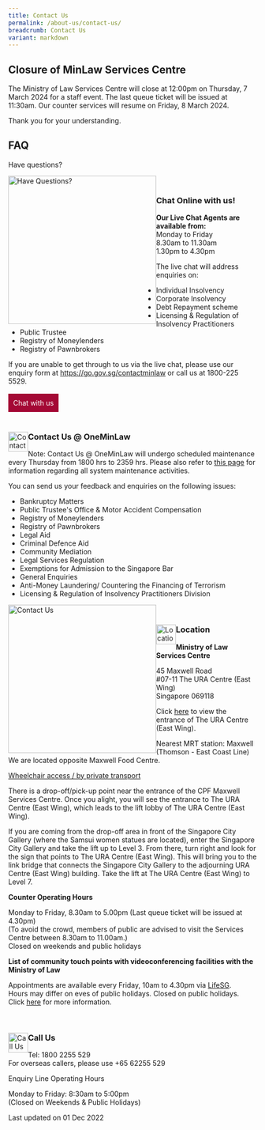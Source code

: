 ```yaml
---
title: Contact Us
permalink: /about-us/contact-us/
breadcrumb: Contact Us
variant: markdown
---
```

## Closure of MinLaw Services Centre
The Ministry of Law Services Centre will close at 12:00pm on Thursday, 7 March 2024 for a staff event. The last queue ticket will be issued at 11:30am. Our counter services will resume on Friday, 8 March 2024.

Thank you for your understanding.

FAQ
---

Have questions?

<div class="image">
  <a href="https://va.ecitizen.gov.sg/cfp/customerPages/mlaw/explorefaq.aspx"><img src="/images/mlaw-faq.png" title="Have Questions?" alt="Have Questions?" style="width: 300px; float: left;"></a>
</div><br>


<div class="paragraphs">
  <div class="content-heading"><h3>Chat Online with us!</h3></div>
</div>


  <b>Our Live Chat Agents are available from:</b><br>
Monday to Friday<br>
8.30am to 11.30am<br>
1.30pm to 4.30pm<br>

The live chat will address enquiries on:
* Individual Insolvency
* Corporate Insolvency
* Debt Repayment scheme
* Licensing &amp; Regulation of Insolvency Practitioners
* Public Trustee
* Registry of Moneylenders
* Registry of Pawnbrokers

If you are unable to get through to us via the live chat, please use our enquiry form at <a href="https://go.gov.sg/contactminlaw">https://go.gov.sg/contactminlaw</a> or call us at 1800-225 5529.<br>
<br>
<a href="https://static.zdassets.com/web_widget/latest/liveChat.html?v=10#key=flexanswer1659.zendesk.com&amp;title=MinLaw%20Live%20Chat" style="display:inline-block;padding:10px;color:#fff;background:#a40935;text-decoration:none">Chat with us</a><br><br>



<div class="paragraphs">
   <a href="https://eservices.mlaw.gov.sg/enquiry/">
   <img style="float:left; width: 40px;" src="/images/enq.png" title="Contact Us" alt="Contact Us"></a>
   <div class="content-heading">
   <h3> Contact Us @ OneMinLaw</h3>
  </div>
</div>

Note: Contact Us @ OneMinLaw will undergo scheduled maintenance every Thursday from 1800 hrs to 2359 hrs. Please also refer to [this page](https://www.mlaw.gov.sg/e-services/) for information regarding all system maintenance activities.<br>

You can send us your feedback and enquiries on the following issues: 

* Bankruptcy Matters
* Public Trustee's Office &amp; Motor Accident Compensation
* Registry of Moneylenders
* Registry of Pawnbrokers
* Legal Aid
* Criminal Defence Aid
* Community Mediation
* Legal Services Regulation
* Exemptions for Admission to the Singapore Bar
* General Enquiries
* Anti-Money Laundering/ Countering the Financing of Terrorism
* Licensing &amp; Regulation of Insolvency Practitioners Division 

<div class="image">
  <a href="https://eservices.mlaw.gov.sg/enquiry/"><img src="/images/mlaw-contactus.png" title="Contact Us" alt="Contact Us" style="width: 300px; float: left;"></a>
</div><br>




<div class="paragraphs">
   <a href="https://eservices.mlaw.gov.sg/enquiry/">
   <img style="float:left; width: 40px;" src="/images/loc.png" title="Location" alt="Location"></a>
   <div class="content-heading">
   <h3>Location</h3>
  </div>
</div>

**Ministry of Law Services Centre**

45 Maxwell Road<br>
#07-11 The URA Centre (East Wing)<br>
Singapore 069118<br>

Click [here](/files/ura%20east%20wing%20entrance.pdf) to view the entrance of The URA Centre (East Wing).

Nearest MRT station: Maxwell (Thomson - East Coast Line)<br>
We are located opposite Maxwell Food Centre.<br>

<u>Wheelchair access / by private transport</u>

There is a drop-off/pick-up point near the entrance of the CPF Maxwell Services Centre. Once you alight, you will see the entrance to The URA Centre (East Wing), which leads to the lift lobby of The URA Centre (East Wing).<br>

If you are coming from the drop-off area in front of the Singapore City Gallery (where the Samsui women statues are located), enter the Singapore City Gallery and take the lift up to Level 3. From there, turn right and look for the sign that points to The URA Centre (East Wing). This will bring you to the link bridge that connects the Singapore City Gallery to the adjourning URA Centre (East Wing) building. Take the lift at The URA Centre (East Wing) to Level 7.<br>

**Counter Operating Hours**

Monday to Friday, 8.30am to 5.00pm (Last queue ticket will be issued at 4.30pm)<br>
(To avoid the crowd, members of public are advised to visit the Services Centre between 8.30am to 11.00am.)<br>
Closed on weekends and public holidays<br>

**List of community touch points with videoconferencing facilities with the Ministry of Law**<br>

Appointments are available every Friday, 10am to 4.30pm via [LifeSG](https://go.gov.sg/mlawvc).<br>
Hours may differ on eves of public holidays. Closed on public holidays. <br> Click [here](/files/minlaw%20community%20touch%20points.pdf) for more information.

<br>

<div class="paragraphs">
   <a href="https://eservices.mlaw.gov.sg/enquiry/">
   <img style="float:left; width: 40px;" src="/images/call.png" title="Call Us" alt="Call Us"></a>
   <div class="content-heading">
   <h3> Call Us</h3>
  </div>
</div>

Tel: 1800 2255 529<br>
For overseas callers, please use +65 62255 529

Enquiry Line Operating Hours

Monday to Friday: 8:30am to 5:00pm<br>
(Closed on Weekends &amp; Public Holidays)

<p class="right-side-updated">Last updated on 01 Dec 2022</p>